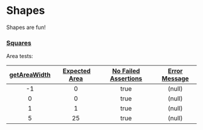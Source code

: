 # Shapes
Shapes are fun!

### [Squares](- "square")
Area tests:

| [getArea][][Width][width] | [Expected Area][area] | [No Failed Assertions][success] | [Error Message][message] |
| :-----------------------: | :----------:          | :-----------------------------: | :----------------------: |
| -1                        | 0                     | true                            | (null)                   |
| 0                         | 0                     | true                            | (null)                   |
| 1                         | 1                     | true                            | (null)                   |
| 5                         | 25                    | true                            | (null)                   |

[getArea]: - "#result = getArea(#width)"
[width]:   - "#width"
[area]:    - "?=#result.area"
[success]: - "?=#result.passed"
[message]: - "?=#result.message"
